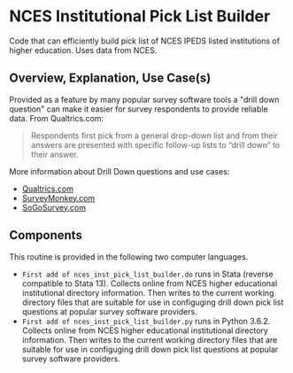 # NCES Institutional Pick List Builder

Code that can efficiently build pick list of NCES IPEDS listed institutions of higher education. Uses data from NCES.

## Overview, Explanation, Use Case(s)

Provided as a feature by many popular survey software tools a "drill down question" can make it easier for survey respondents to provide reliable data. From Qualtrics.com:

> Respondents first pick from a general drop-down list and from their answers are presented with specific follow-up lists to “drill down” to their answer.

More information about Drill Down questions and use cases:

* [Qualtrics.com](https://www.qualtrics.com/support/survey-platform/survey-module/editing-questions/question-types-guide/specialty-questions/drill-down/)
* [SurveyMonkey.com](https://help.smapply.io/hc/en-us/articles/115001421974-Drill-Down-Question)
* [SoGoSurvey.com](https://www.sogosurvey.com/help/advance-survey-question-types/)

## Components

This routine is provided in the following two computer languages.

* `First add of nces_inst_pick_list_builder.do` runs in Stata (reverse compatible to Stata 13). Collects online from NCES higher educational institutional directory information. Then writes to the current working directory files that are suitable for use in configuging drill down pick list questions at popular survey software providers.
* `First add of nces_inst_pick_list_builder.py` runs in Python 3.6.2. Collects online from NCES higher educational institutional directory information. Then writes to the current working directory files that are suitable for use in configuging drill down pick list questions at popular survey software providers.

